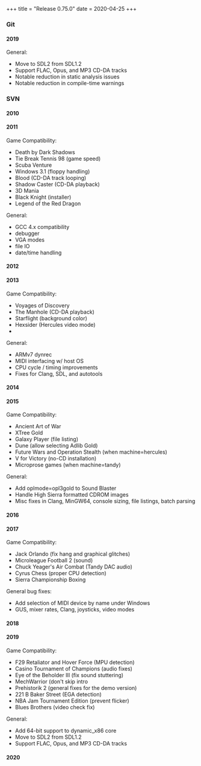 +++
title = "Release 0.75.0"
date = 2020-04-25
+++

### Git

#### 2019

General:
- Move to SDL2 from SDL1.2
- Support FLAC, Opus, and MP3 CD-DA tracks
- Notable reduction in static analysis issues
- Notable reduction in compile-time warnings

### SVN

#### 2010

#### 2011

Game Compatibility:
- Death by Dark Shadows
- Tie Break Tennis 98 (game speed)
- Scuba Venture
- Windows 3.1 (floppy handling)
- Blood (CD-DA track looping)
- Shadow Caster (CD-DA playback)
- 3D Mania
- Black Knight (installer)
- Legend of the Red Dragon

General:
- GCC 4.x compatibility
- debugger
- VGA modes
- file IO
- date/time handling

#### 2012

#### 2013

Game Compatibility:
- Voyages of Discovery
- The Manhole (CD-DA playback)
- Starflight (background color)
- Hexsider (Hercules video mode)
- 

General:
- ARMv7 dynrec
- MIDI interfacing w/ host OS
- CPU cycle / timing improvements
- Fixes for Clang, SDL, and autotools

#### 2014

#### 2015

Game Compatibility:
- Ancient Art of War
- XTree Gold
- Galaxy Player (file listing)
- Dune (allow selecting Adlib Gold)
- Future Wars and Operation Stealth (when machine=hercules)
- V for Victory (no-CD installation)
- Microprose games (when machine=tandy)

General:
- Add oplmode=opl3gold to Sound Blaster
- Handle High Sierra formatted CDROM images
- Misc fixes in Clang, MinGW64, console sizing, file listings, batch parsing

#### 2016

#### 2017

Game Compatibility:
- Jack Orlando (fix hang and graphical glitches)
- Microleague Football 2 (sound)
- Chuck Yeager's Air Combat (Tandy DAC audio)
- Cyrus Chess (proper CPU detection)
- Sierra Championship Boxing

General bug fixes:
- Add selection of MIDI device by name under Windows 
- GUS, mixer rates, Clang, joysticks, video modes

#### 2018

#### 2019

Game Compatibility:
- F29 Retaliator and Hover Force (MPU detection)
- Casino Tournament of Champions (audio fixes)
- Eye of the Beholder III (fix sound stuttering)
- MechWarrior (don't skip intro
- Prehistorik 2 (general fixes for the demo version)
- 221 B Baker Street (EGA detection)
- NBA Jam Tournament Edition (prevent flicker)
- Blues Brothers (video check fix)

General:
- Add 64-bit support to dynamic_x86 core
- Move to SDL2 from SDL1.2
- Support FLAC, Opus, and MP3 CD-DA tracks

#### 2020

